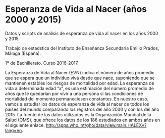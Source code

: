# Esperanza de Vida al Nacer (años 2000 y 2015)

Datos y scripts de análisis de esperanza de vida al nacer en los años 2000 y 2015.

Trabajo de estadstica del Instituto de Enseñanza Secundaria Emilio Prados, Málaga (España).

1º de Bachillerato. Curso 2016-2017.

La Esperanza de Vida al Nacer (EVN) indica el número de años promedio que se espera que un individuo viva desde que nace, suponiendo que se mantienen estables los riesgos de mortalidad por edad. La esperanza de vida a determinada edad “x”, es una estimación del número promedio de años que le quedarían por vivir a una persona si las condiciones de mortalidad del momento permaneciesen constantes. En nuestro caso, vamos a estudiar los datos de esperanza de vida al nacer de todos los países del mundo comparando los registros del año 2000 y con los del año 2015. La fuente de los datos utilizados es la Organización Mundial de la Salud (OMS), que ofrece los datos de los 186 estudiados en ambos años en el siguiente enlace: http://apps.who.int/gho/data/view.main.HALEXv?lang=en.
